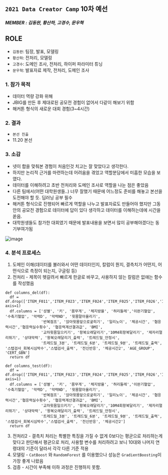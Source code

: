 
## `2021 Data Creator Camp` 10차 예선
##### MEMBER : 김동완, 황산하, 고경수, 문우혁
## ROLE
- `김동완`: 팀장, 발표, 모델링
- `황산하`: 전처리, 모델링
- `고경수`: 도메인 조사, 전처리, 하이퍼 파라미터 튜닝
- `문우혁`: 발표자료 제작, 전처리, 도메인 조사


### 1. 참가 목적
- 데이터 역량 강화 위해
- JBIG를 만든 후 제대로된 공모전 경험이 없어서 다같이 해보기 위함
- 해커톤 형식의 새로운 대회 경험(3~4시간)

### 2. 결과
- `본선 진출`
- 11.20 본선

### 3. 소감 
- 넷이 합을 맞춰본 경험이 처음인것 치고는 잘 맞았다고 생각한다.
- 하지만 논리적 근거를 마련하는데 어려움을 겪었고 역할분담에서 미흡한 모습을 보였다.
- 데이터를 이해하려고 초반 전처리와 도메인 조사로 역할을 나눈 점은 좋았음
- 다른 팀에서(어떤 대학원생들..) 너무 잘했기 때문에 어느정도 준비를 해놓고 본선을 도전해야 할 듯. 딥러닝 공부 필수
- 해커톤 형식으로 진행되어 빠르게 역할을 나누고 발표자료도 만들어야 했지만 그동안의 공모전 경험으로 데이터에 답이 있다 생각하고 데이터를 이해하는데에 시간을 쏟음.
- 대학원생들도 참가한 대회였기 때문에 발표내용을 보면서 많이 공부해야겠다는 동기부여가됨

![image](https://user-images.githubusercontent.com/57973170/139670287-61d54a32-385f-4b57-8cac-c83f818c3ce3.png)

### 4. 분석 프로세스
1. 도메인 이해(데이터를 불러와서 어떤 데이터인지, 칼럼이 뭔지, 결측치가 어떤지, 어떤식으로 측정이 되는지, 구글링 등)
2. 전처리 - 제목이 헷갈려서 빠르게 한글로 바꾸고, 사용하지 않는 칼럼은 없애는 함수를 작성했음
```
def columns_del(df):
  df = df.drop(['ITEM_F011','ITEM_F023','ITEM_F024','ITEM_F025','ITEM_F026','ITEM_F027','ITEM_F029','ITEM_F038','ITEM_F039'], axis=1)
  df.columns = ['성별', '키', '몸무게', '체지방율', '허리둘레','이완기혈압', '수축기혈압', '악력D', '악력ND', '윗몸말아올리기',
                '반복점프', '앉아윗몸앞으로궆히기', '일리노이', '체공시간', '협응력시간','협응력실수횟수', '협응력계산결과값', 'BMI', 
                '교차윗몸일으키기', '왕복오래달리기','10M4회왕복달리기', '제자리멀리뛰기', '상대악력', '왕복오래달리기_출력', '트레드밀_안정시',
                '트레드밀_3분', '트레드밀_6분', '트레드밀_9분', '트레드밀_출력', '스텝검사_회복시심박수','스텝검사_출력', '전신반응', '체공시간2', 'AGE_GROUP', 'CERT_GBN']
  return df

def columns_test(df):
  df = df.drop(['ITEM_F011','ITEM_F023','ITEM_F024','ITEM_F025','ITEM_F026','ITEM_F027','ITEM_F029','ITEM_F038','ITEM_F039'], axis=1)
  df.columns = ['성별', '키', '몸무게', '체지방율', '허리둘레','이완기혈압', '수축기혈압', '악력D', '악력ND', '윗몸말아올리기',
                '반복점프', '앉아윗몸앞으로궆히기', '일리노이', '체공시간', '협응력시간','협응력실수횟수', '협응력계산결과값', 'BMI', 
                '교차윗몸일으키기', '왕복오래달리기','10M4회왕복달리기', '제자리멀리뛰기', '상대악력', '왕복오래달리기_출력', '트레드밀_안정시',
                '트레드밀_3분', '트레드밀_6분', '트레드밀_9분', '트레드밀_출력', '스텝검사_회복시심박수','스텝검사_출력', '전신반응', '체공시간2']
  return df
```
3. 전처리2 - 결측치 처리는 특별한 특징을 가질 수 없게 0보다는 평균으로 처리하는게 맞다고 판단해서 평균으로 처리, 사용할 변수를 처리하려고 보니 10대와 나머지 연령대의 기준이 달라서 각각 다른 기준 적용
4. 모델링 - `CatBoost` 와 `RandomForest` 를 이용했으나 성능은 `GradientBoosting`이 가장 좋게 나왔음
5. 검증 - 시간이 부족해 이하 과정은 진행하지 못함.
